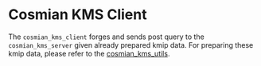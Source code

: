 # Cosmian KMS Client

The `cosmian_kms_client` forges and sends post query to the `cosmian_kms_server` given already prepared kmip data.
For preparing these kmip data, please refer to the [cosmian_kms_utils](http://gitlab.cosmian.com/core/kms/-/tree/main/utils).